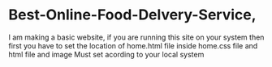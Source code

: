 # Best-Online-Food-Delvery-Service,
I am making a basic website, if you are running this site on your system then first you have to set the location of home.html file inside home.css file and html file and image Must set acording to your local system
